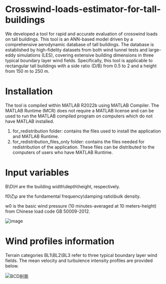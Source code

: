 # Crosswind-loads-estimator-for-tall-buildings
We developed a tool for rapid and accurate evaluation of crosswind loads on tall buildings.
This tool is an ANN-based model driven by a comprehensive aerodynamic database of tall buildings. The database is established by high-fidelity datasets from both wind tunnel tests and large-eddy simulations (LES), covering extensive building dimensions in three typical boundary layer wind fields.
Specifically, this tool is applicable to rectangular tall buildings with a side ratio (D/B) from 0.5 to 2 and a height from 150 m to 250 m.

# Installation
The tool is compiled within MATLAB R2022b using MATLAB Compiler. The MATLAB Runtime (MCR) does not require a MATLAB license and can be used to run the MATLAB compiled program on computers which do not have MATLAB installed. 
1. for_redistribution folder: contains the files used to install the application and MATLAB Runtime.
2. for_redistribution_files_only folder: contains the files needed for redistribution of the application. These files can be distributed to the computers of users who have MATLAB Runtime.
   
# Input variables
B\D\H are the building width\depth\height, respectively.

f0\ζ\ρ are the fundamental frequency\damping ratio\bulk density.

w0 is the basic wind pressure (10 minutes-averaged at 10 meters-height) from Chinese load code GB 50009-2012.

![image](https://github.com/Hank-HXQ/Crosswind-loads-estimator-for-tall-buildings/assets/88885046/fb53ab1a-6e1f-453f-91ac-a148e943ac3e)
# Wind profiles information
Terrain categories BL1\BL2\BL3 refer to three typical boundary layer wind fields. The mean velocity and turbulence intensity profiles are provided below.

![BCD剖面](https://github.com/Hank-HXQ/Crosswind-loads-estimator-for-tall-buildings/assets/88885046/323817b2-7d27-4a7a-b40b-d8fbf80f6604)


